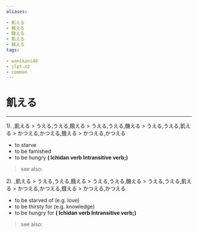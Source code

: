 ```yaml
---
aliases:
    
- 飢える
- 餓える
- 饑える
- 飢える
- 餓える
tags:
    
- wanikani48
- jlpt-n2
- common
---
```


# 飢える
---
1).
,飢える > うえる,うえる,餓える > うえる,うえる,饑える > うえる,うえる,飢える > かつえる,かつえる,餓える > かつえる,かつえる

- to starve
- to be famished
- to be hungry
**( Ichidan verb Intransitive verb;)**
> see also: 
            
2).
,飢える > うえる,うえる,餓える > うえる,うえる,饑える > うえる,うえる,飢える > かつえる,かつえる,餓える > かつえる,かつえる

- to be starved of (e.g. love)
- to be thirsty for (e.g. knowledge)
- to be hungry for
**( Ichidan verb Intransitive verb;)**
> see also: 
            